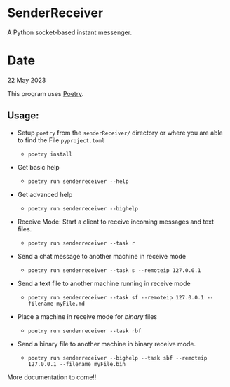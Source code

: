 # SenderReceiver

A Python socket-based instant messenger.

# Date

22 May 2023

This program uses [Poetry](https://python-poetry.org/docs/).

## Usage:

* Setup `poetry` from the `senderReceiver/` directory or where you are able to find the File `pyproject.toml`
   + `poetry install`

* Get basic help
   + `poetry run senderreceiver --help`
* Get advanced help
   + `poetry run senderreceiver --bighelp`

* Receive Mode: Start a client to receive incoming messages and text files.
   + `poetry run senderreceiver --task r`

* Send a chat message to another machine in receive mode
   + `poetry run senderreceiver --task s --remoteip 127.0.0.1` 

* Send a text file to another machine running in receive mode
   + `poetry run senderreceiver --task sf --remoteip 127.0.0.1 --filename myFile.md`

* Place a machine in receive mode for _binary_ files
   + `poetry run senderreceiver --task rbf`

* Send a binary file to another machine in binary receive mode.
   + `poetry run senderreceiver --bighelp --task sbf --remoteip 127.0.0.1 --filename myFile.bin`

More documentation to come!!
